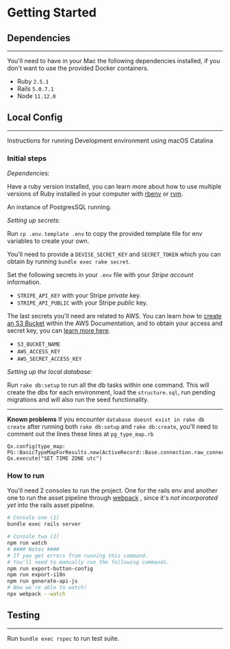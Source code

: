 # Getting Started

## Dependencies

---

You'll need to have in your Mac the following dependencies installed, if you don't want to use the provided Docker containers.

* Ruby `2.5.1`
* Rails `5.0.7.1`
* Node `11.12.0`

## Local Config

---

Instructions for running Development environment using macOS Catalina

### Initial steps
*Dependencies:*

Have a ruby version installed, you can learn more about how to use multiple versions of Ruby installed in your computer with [rbenv](https://github.com/rbenv/rbenv) or [rvm](https://rvm.io).

An instance of PostgresSQL running.

*Setting up secrets:*

Run `cp .env.template .env` to copy the provided template file for env variables to create your own.

You'll need to provide a `DEVISE_SECRET_KEY` and `SECRET_TOKEN` which you can obtain by running `bundle exec rake secret`.

Set the following secrets in your `.env` file with your *Stripe account* information.

* `STRIPE_API_KEY` with your Stripe *private* key.
* `STRIPE_API_PUBLIC` with your Stripe *public* key.

The last secrets you'll need are related to AWS. You can learn how to [create an S3 Bucket](https://docs.aws.amazon.com/AmazonS3/latest/dev/UsingBucket.html) within the AWS Documentation, and to obtain your access and secret key, you can [learn more here](https://aws.amazon.com/blogs/security/wheres-my-secret-access-key/).

* `S3_BUCKET_NAME`
* `AWS_ACCESS_KEY`
* `AWS_SECRET_ACCESS_KEY`

*Setting up the local database:*

Run `rake db:setup` to run all the db tasks within one command. This will create the dbs for each environment, load the `structure.sql`, run pending migrations and will also run the seed functionality.

-------

**Known problems**
If you encounter `database doesnt exist in rake db create` after running both `rake db:setup` and `rake db:create`, you'll need to comment out the lines these lines at `pg_type_map.rb`
```
Qx.config(type_map: PG::BasicTypeMapForResults.new(ActiveRecord::Base.connection.raw_connection))
Qx.execute("SET TIME ZONE utc")
```


### How to run
You'll need 2 consoles to run the project. One for the rails env and another one to run the asset pipeline through [webpack](https://webpack.js.org) , since it's *not incorporated yet* into the rails asset pipeline.

```bash
# Console one (1)
bundle exec rails server
```

```bash
# Console two (2)
npm run watch
# #### Notes ####
# If you get errors from running this command.
# You'll need to manually run the following commands.
npm run export-button-config
npm run export-i18n
npm run generate-api-js
# Now we're able to watch!
npx webpack --watch
```

## Testing

---

Run `bundle exec rspec` to run test suite.
